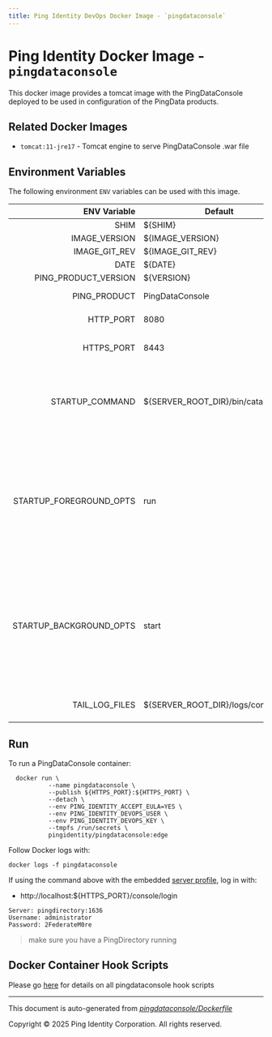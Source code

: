 ```yaml
---
title: Ping Identity DevOps Docker Image - `pingdataconsole`
---
```



# Ping Identity Docker Image - `pingdataconsole`

This docker image provides a tomcat image with the PingDataConsole
deployed to be used in configuration of the PingData products.

## Related Docker Images
- `tomcat:11-jre17` - Tomcat engine to serve PingDataConsole .war file

## Environment Variables
The following environment `ENV` variables can be used with
this image.

| ENV Variable  | Default     | Description
| ------------: | ----------- | ---------------------------------
| SHIM  | ${SHIM}  |  |
| IMAGE_VERSION  | ${IMAGE_VERSION}  |  |
| IMAGE_GIT_REV  | ${IMAGE_GIT_REV}  |  |
| DATE  | ${DATE}  |  |
| PING_PRODUCT_VERSION  | ${VERSION}  |  |
| PING_PRODUCT  | PingDataConsole  | Ping product name  |
| HTTP_PORT  | 8080  | PingDataConsole HTTP listen port  |
| HTTPS_PORT  | 8443  | PingDataConsole HTTPS listen port  |
| STARTUP_COMMAND  | ${SERVER_ROOT_DIR}/bin/catalina.sh  | The command that the entrypoint will execute in the foreground to instantiate the container  |
| STARTUP_FOREGROUND_OPTS  | run  | The command-line options to provide to the the startup command when the container starts with the server in the foreground. This is the normal start flow for the container  |
| STARTUP_BACKGROUND_OPTS  | start  | The command-line options to provide to the the startup command when the container starts with the server in the background. This is the debug start flow for the container  |
| TAIL_LOG_FILES  | ${SERVER_ROOT_DIR}/logs/console.log  | Files tailed once container has started  |

## Run
To run a PingDataConsole container:

```shell
  docker run \
           --name pingdataconsole \
           --publish ${HTTPS_PORT}:${HTTPS_PORT} \
           --detach \
           --env PING_IDENTITY_ACCEPT_EULA=YES \
           --env PING_IDENTITY_DEVOPS_USER \
           --env PING_IDENTITY_DEVOPS_KEY \
           --tmpfs /run/secrets \
           pingidentity/pingdataconsole:edge
```


Follow Docker logs with:

```
docker logs -f pingdataconsole
```

If using the command above with the embedded [server profile](https://devops.pingidentity.com/reference/config/), log in with:
* http://localhost:${HTTPS_PORT}/console/login
```
Server: pingdirectory:1636
Username: administrator
Password: 2FederateM0re
```
> make sure you have a PingDirectory running

## Docker Container Hook Scripts

Please go [here](https://github.com/pingidentity/pingidentity-devops-getting-started/tree/master/docs/docker-images/pingdataconsole/hooks/README.md) for details on all pingdataconsole hook scripts

---
This document is auto-generated from _[pingdataconsole/Dockerfile](https://github.com/pingidentity/pingidentity-docker-builds/blob/master/pingdataconsole/Dockerfile)_

Copyright © 2025 Ping Identity Corporation. All rights reserved.
